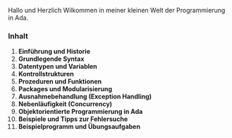 Hallo und Herzlich Wilkommen in meiner kleinen Welt der Programmierung in Ada. 


### Inhalt
1. **Einführung und Historie**
2. **Grundlegende Syntax**
3. **Datentypen und Variablen**
4. **Kontrollstrukturen**
5. **Prozeduren und Funktionen**
6. **Packages und Modularisierung**
7. **Ausnahmebehandlung (Exception Handling)**
8. **Nebenläufigkeit (Concurrency)**
9. **Objektorientierte Programmierung in Ada**
10. **Beispiele und Tipps zur Fehlersuche**
11. **Beispielprogramm und Übungsaufgaben**

